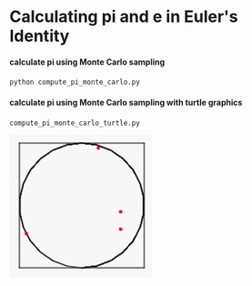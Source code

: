 # Calculating pi and e in Euler's Identity

#### calculate pi using Monte Carlo sampling
```
python compute_pi_monte_carlo.py
```
#### calculate pi using Monte Carlo sampling with turtle graphics
```
compute_pi_monte_carlo_turtle.py
```
<img src="mc_pi.gif" width="250">
